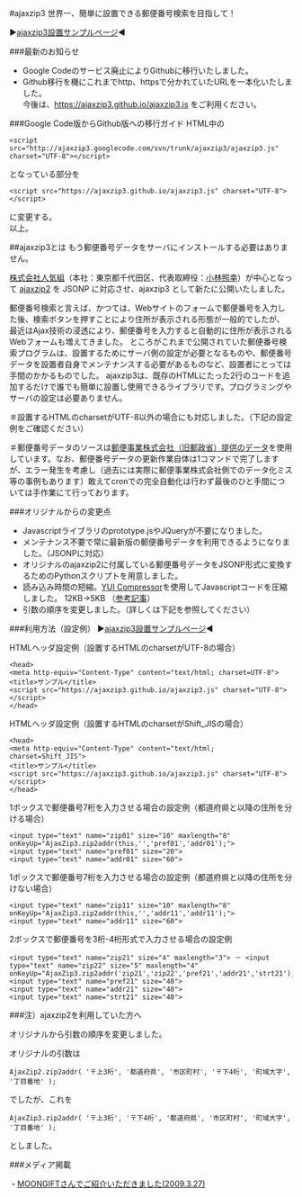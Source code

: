 #ajaxzip3
世界一、簡単に設置できる郵便番号検索を目指して！

▶[ajaxzip3設置サンプルページ](https://ajaxzip3.github.io/sample.html)◀

###最新のお知らせ

- Google Codeのサービス廃止によりGithubに移行いたしました。
- Github移行を機にこれまでhttp、httpsで分かれていたURLを一本化いたしました。  
今後は、https://ajaxzip3.github.io/ajaxzip3.js をご利用ください。

###Google Code版からGithub版への移行ガイド
HTML中の

    <script src="http://ajaxzip3.googlecode.com/svn/trunk/ajaxzip3/ajaxzip3.js" charset="UTF-8"></script>

となっている部分を

    <script src="https://ajaxzip3.github.io/ajaxzip3.js" charset="UTF-8"></script>

に変更する。  
以上。

##ajaxzip3とは
もう郵便番号データをサーバにインストールする必要はありません。

[株式会社人気組](https://ninkigumi.com)（本社：東京都千代田区、代表取締役：[小林照幸](https://plus.google.com/+小林照幸)）が中心となって [ajaxzip2](http://www.kawa.net/works/ajax/ajaxzip2/ajaxzip2.html) を JSONP に対応させ、ajaxzip3 として新たに公開いたしました。

郵便番号検索と言えば、かつては、Webサイトのフォームで郵便番号を入力した後、検索ボタンを押すことにより住所が表示される形態が一般的でしたが、 最近はAjax技術の浸透により、郵便番号を入力すると自動的に住所が表示されるWebフォームも増えてきました。 ところがこれまで公開されていた郵便番号検索プログラムは、設置するためにサーバ側の設定が必要となるものや、郵便番号データを設置者自身でメンテナンスする必要があるものなど、設置者にとっては手間のかかるものでした。 ajaxzip3は、既存のHTMLにたった2行のコードを追加するだけで誰でも簡単に設置し使用できるライブラリです。プログラミングやサーバの設定は必要ありません。

＃設置するHTMLのcharsetがUTF-8以外の場合にも対応しました。（下記の設定例をご確認ください）

＃郵便番号データのソースは[郵便事業株式会社（旧郵政省）提供のデータ](http://www.post.japanpost.jp/zipcode/download.html)を使用しています。なお、郵便番号データの更新作業自体は1コマンドで完了しますが、エラー発生を考慮し（過去には実際に郵便事業株式会社側でのデータ化ミス等の事例もあります）敢えてcronでの完全自動化は行わず最後のひと手間については手作業にて行っております。

###オリジナルからの変更点

- Javascriptライブラリのprototype.jsやJQueryが不要になりました。
- メンテナンス不要で常に最新版の郵便番号データを利用できるようになりました。（JSONPに対応）
- オリジナルのajaxzip2に付属している郵便番号データをJSONP形式に変換するためのPythonスクリプトを用意しました。
- 読み込み時間の短縮。[YUI Compressor](http://yui.github.io/yuicompressor/)を使用してJavascriptコードを圧縮しました。 12KB→5KB （[参考記事](http://www.julienlecomte.net/blog/2007/08/11/)）
- 引数の順序を変更しました。（詳しくは下記を参照してください）

###利用方法（設定例）
▶[ajaxzip3設置サンプルページ](https://ajaxzip3.github.io/sample.html)◀

HTMLヘッダ設定例（設置するHTMLのcharsetがUTF-8の場合）

    <head>
    <meta http-equiv="Content-Type" content="text/html; charset=UTF-8">
    <title>サンプル</title>
    <script src="https://ajaxzip3.github.io/ajaxzip3.js" charset="UTF-8"></script>
    </head>

HTMLヘッダ設定例（設置するHTMLのcharsetがShift_JISの場合）

    <head>
    <meta http-equiv="Content-Type" content="text/html; charset=Shift_JIS">
    <title>サンプル</title>
    <script src="https://ajaxzip3.github.io/ajaxzip3.js" charset="UTF-8"></script>
    </head>

1ボックスで郵便番号7桁を入力させる場合の設定例（都道府県と以降の住所を分ける場合）

    <input type="text" name="zip01" size="10" maxlength="8" onKeyUp="AjaxZip3.zip2addr(this,'','pref01','addr01');">
    <input type="text" name="pref01" size="20">
    <input type="text" name="addr01" size="60">

1ボックスで郵便番号7桁を入力させる場合の設定例（都道府県と以降の住所を分けない場合）

    <input type="text" name="zip11" size="10" maxlength="8" onKeyUp="AjaxZip3.zip2addr(this,'','addr11','addr11');">
    <input type="text" name="addr11" size="60">

2ボックスで郵便番号を3桁-4桁形式で入力させる場合の設定例

    <input type="text" name="zip21" size="4" maxlength="3"> － <input type="text" name="zip22" size="5" maxlength="4" onKeyUp="AjaxZip3.zip2addr('zip21','zip22','pref21','addr21','strt21');">
    <input type="text" name="pref21" size="40">
    <input type="text" name="addr21" size="40">
    <input type="text" name="strt21" size="40">

###注）ajaxzip2を利用していた方へ

オリジナルから引数の順序を変更しました。

オリジナルの引数は

    AjaxZip2.zip2addr( '〒上3桁', '都道府県', '市区町村', '〒下4桁', '町域大字', '丁目番地' );
でしたが、これを

    AjaxZip3.zip2addr( '〒上3桁', '〒下4桁', '都道府県', '市区町村', '町域大字', '丁目番地' );
としました。

###メディア掲載

・[MOONGIFTさんでご紹介いただきました(2009.3.27)](http://www.moongift.jp/2009/03/ajaxzip3/)

　　
